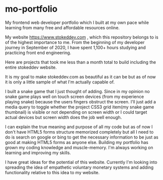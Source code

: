 # mo-portfolio
My frontend web developer portfolio which I built at my own pace while learning from many free and affordable resources online.

My website https://www.stokeddev.com , which this repository belongs to is of the highest importance to me. From the beginning of my developer journey in September of 2020, I have spent 1,100+ hours studying and practicing front end engineering.

Here are projects that took me less than a month total to build including the entire stokeddev website.

It is my goal to make stokeddev.com as beautiful as it can be but as of now it is only a little sample of what I'm actually capable of.

I built a snake game that I just thought of adding. Since in my opinion no snake game plays well on touch screen devices (from my experience playing snake) because the users fingers obstruct the screen. I'll just add a media query to toggle whether the project CSS3 grid item(my snake game thumbnail) is visible or not depending on screen width or I could target actual devices but screen width does the job well enough.

I can explain the true meaning and purpose of all my code but as of now I don't have HTML5 forms structure memorized completely but all I need to do is search on google or bing to get the necessary information to be just as good at making HTML5 forms as anyone else. Building my portfolio has grown my coding knowledge and muscle-memory. I'm always working on learning and improving my skills.

I have great ideas for the potential of this website. Currently I'm looking into spreading the idea of empathetic voluntary monetary systems and adding functionality relative to this idea to my website. 

